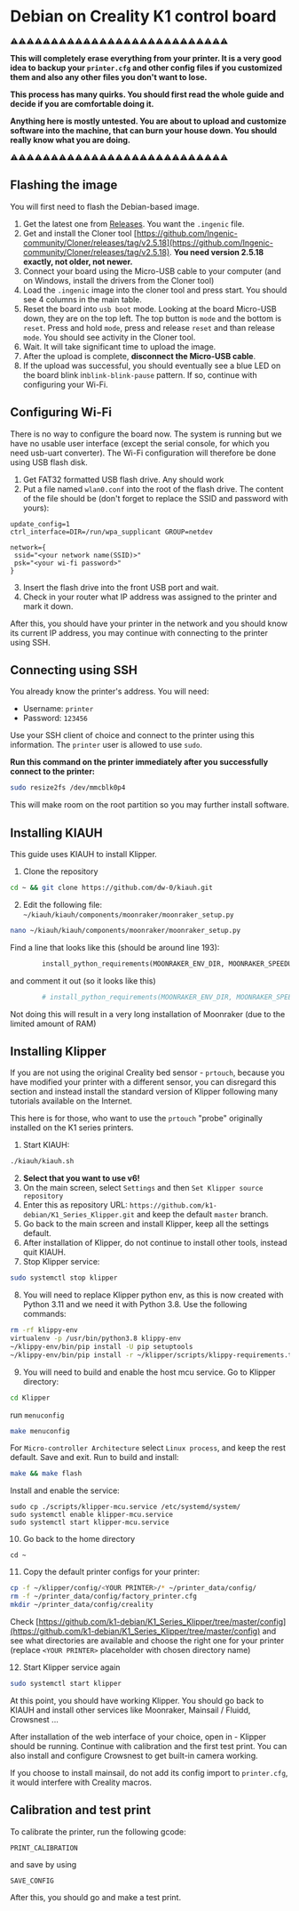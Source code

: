 # Debian on Creality K1 control board

⚠️⚠️⚠️⚠️⚠️⚠️⚠️⚠️⚠️⚠️⚠️⚠️⚠️⚠️⚠️⚠️⚠️⚠️⚠️⚠️⚠️⚠️⚠️⚠️⚠️⚠️⚠️

**This will completely erase everything from your printer. It is a very good idea to backup your `printer.cfg` and other config files if you customized them and also any other files you don't want to lose.**

**This process has many quirks. You should first read the whole guide and decide if you are comfortable doing it.**

**Anything here is mostly untested. You are about to upload and customize software into the machine, that can burn your house down. You should really know what you are doing.**

⚠️⚠️⚠️⚠️⚠️⚠️⚠️⚠️⚠️⚠️⚠️⚠️⚠️⚠️⚠️⚠️⚠️⚠️⚠️⚠️⚠️⚠️⚠️⚠️⚠️⚠️⚠️

## Flashing the image

You will first need to flash the Debian-based image. 

1. Get the latest one from [Releases](https://github.com/k1-debian/images/releases). You want the `.ingenic` file.
2. Get and install the Cloner tool [https://github.com/Ingenic-community/Cloner/releases/tag/v2.5.18](https://github.com/Ingenic-community/Cloner/releases/tag/v2.5.18). **You need version 2.5.18 exactly, not older, not newer.**
3. Connect your board using the Micro-USB cable to your computer (and on Windows, install the drivers from the Cloner tool)
4. Load the `.ingenic` image into the cloner tool and press start. You should see 4 columns in the main table.
5. Reset the board into `usb boot` mode. Looking at the board Micro-USB down, they are on the top left. The top button is `mode` and the bottom is `reset`. Press and hold `mode`, press and release `reset` and than release `mode`. You should see activity in the Cloner tool.
6. Wait. It will take significant time to upload the image.
7. After the upload is complete, **disconnect the Micro-USB cable**.
8. If the upload was successful, you should eventually see a blue LED on the board blink in`blink-blink-pause` pattern. If so, continue with configuring your Wi-Fi.

## Configuring Wi-Fi

There is no way to configure the board now. The system is running but we have no usable user interface (except the serial console, for which you need usb-uart converter). The Wi-Fi configuration will therefore be done using USB flash disk.

1. Get FAT32 formatted USB flash drive. Any should work
2. Put a file named `wlan0.conf` into the root of the flash drive. The content of the file should be (don't forget to replace the SSID and password with yours):

```
update_config=1
ctrl_interface=DIR=/run/wpa_supplicant GROUP=netdev

network={
 ssid="<your network name(SSID)>"
 psk="<your wi-fi password>"
}
```

3. Insert the flash drive into the front USB port and wait.
4. Check in your router what IP address was assigned to the printer and mark it down.

After this, you should have your printer in the network and you should know its current IP address, you may continue with connecting to the printer using SSH.

## Connecting using SSH

You already know the printer's address. You will need:

* Username: `printer`
* Password: `123456`

Use your SSH client of choice and connect to the printer using this information. The `printer` user is allowed to use `sudo`.

**Run this command on the printer immediately after you successfully connect to the printer:**
```bash
sudo resize2fs /dev/mmcblk0p4
```

This will make room on the root partition so you may further install software.

## Installing KIAUH

This guide uses KIAUH to install Klipper.

1. Clone the repository
```bash
cd ~ && git clone https://github.com/dw-0/kiauh.git
```
2. Edit the following file: `~/kiauh/kiauh/components/moonraker/moonraker_setup.py`
```bash
nano ~/kiauh/kiauh/components/moonraker/moonraker_setup.py
```
Find a line that looks like this (should be around line 193):
```python
        install_python_requirements(MOONRAKER_ENV_DIR, MOONRAKER_SPEEDUPS_REQ_FILE)
```
and comment it out (so it looks like this)
```python
        # install_python_requirements(MOONRAKER_ENV_DIR, MOONRAKER_SPEEDUPS_REQ_FILE)
```
Not doing this will result in a very long installation of Moonraker (due to the limited amount of RAM)

## Installing Klipper

If you are not using the original Creality bed sensor - `prtouch`, because you have modified your printer with a different sensor, you can disregard this section and instead install the standard version of Klipper following many tutorials available on the Internet.

This here is for those, who want to use the `prtouch` "probe" originally installed on the K1 series printers.

1. Start KIAUH:
```bash
./kiauh/kiauh.sh
```
2. **Select that you want to use v6!**
3. On the main screen, select `Settings` and then `Set Klipper source repository`
3. Enter this as repository URL: `https://github.com/k1-debian/K1_Series_Klipper.git` and keep the default `master` branch.
4. Go back to the main screen and install Klipper, keep all the settings default.
6. After installation of Klipper, do not continue to install other tools, instead quit KIAUH.
7. Stop Klipper service:
```bash
sudo systemctl stop klipper
```
8. You will need to replace Klipper python env, as this is now created with Python 3.11 and we need it with Python 3.8. Use the following commands:
```bash
rm -rf klippy-env
virtualenv -p /usr/bin/python3.8 klippy-env
~/klippy-env/bin/pip install -U pip setuptools
~/klippy-env/bin/pip install -r ~/klipper/scripts/klippy-requirements.txt
```
9. You will need to build and enable the host mcu service.
Go to Klipper directory:
```bash
cd Klipper
```
run `menuconfig`
```bash
make menuconfig
```
For `Micro-controller Architecture` select `Linux process`, and keep the rest default. Save and exit.
Run to build and install:
```bash
make && make flash
```
Install and enable the service:
```
sudo cp ./scripts/klipper-mcu.service /etc/systemd/system/
sudo systemctl enable klipper-mcu.service
sudo systemctl start klipper-mcu.service
```
10. Go back to the home directory
```
cd ~
```
11. Copy the default printer configs for your printer:
```bash
cp -f ~/klipper/config/<YOUR PRINTER>/* ~/printer_data/config/
rm -f ~/printer_data/config/factory_printer.cfg
mkdir ~/printer_data/config/creality
```

Check [https://github.com/k1-debian/K1_Series_Klipper/tree/master/config](https://github.com/k1-debian/K1_Series_Klipper/tree/master/config) and see what directories are available and choose the right one for your printer (replace `<YOUR PRINTER>` placeholder with chosen directory name)


12. Start Klipper service again
```bash
sudo systemctl start klipper
```

At this point, you should have working Klipper. You should go back to KIAUH and install other services like Moonraker, Mainsail / Fluidd, Crowsnest ...

After installation of the web interface of your choice, open in - Klipper should be running. Continue with calibration and the first test print. You can also install and configure Crowsnest to get built-in camera working.

If you choose to install mainsail, do not add its config import to `printer.cfg`, it would interfere with Creality macros.

## Calibration and test print

To calibrate the printer, run the following gcode:
```
PRINT_CALIBRATION
```
and save by using
```
SAVE_CONFIG
```

After this, you should go and make a test print.